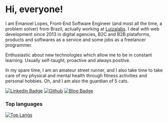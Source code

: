 # Hi, everyone!

I am Emanoel Lopes, Front-End Software Engineer (and most all the time, a problem solver) from Brazil, actually working at [Luizalabs](https://github.com/luizalabs). I deal with web development since 2013 in digital agencies, B2C and B2B plataforms, products and softwares as a service and some jobs as a freelancer programmer. 

Enthusiastic about new technologies which allow me to be in constant learning. Usually self-taught, proactive and always positive.

In my spare time, I am an amateur street runner, and I also take time to take care of my physical and mental health through fitness activities and personal hobbies. Oh, and I am also the guardian of 5 cats.

[![Linkedin Badge](https://img.shields.io/badge/-LinkedIn-blue?style=flat-square&logo=Linkedin&logoColor=white&link=https://www.linkedin.com/in/emanoel-lopes-64100839/)](https://www.linkedin.com/in/emanoel-lopes-64100839/)
[![Github](https://img.shields.io/github/followers/emanoellopes?style=social)](https://github.com/emanoellopes/)
[![Blog Badge](https://img.shields.io/badge/Blog-emanoellopes.me-black)](https://emanoellopes.dev/)

### Top languages

[![Top Langs](https://github-readme-stats.vercel.app/api/top-langs/?username=emanoellopes&layout=compact&theme=synthwave&langs_count=10)](https://github.com/emanoellopes/github-readme-stats)
